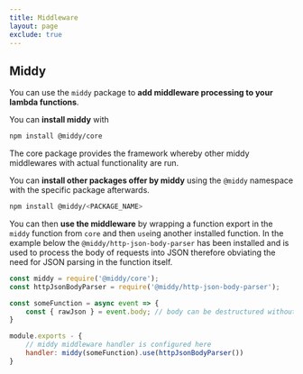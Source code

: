 ```yaml
---
title: Middleware
layout: page
exclude: true
---
```


## Middy

You can use the `middy` package to **add middleware processing to your lambda functions**.

You can **install middy** with
```bash
npm install @middy/core
```

The core package provides the framework whereby other middy middlewares with actual functionality are run.

You can **install other packages offer by middy** using the `@middy` namespace with the specific package afterwards.
```bash
npm install @middy/<PACKAGE_NAME>
```

You can then **use the middleware** by wrapping a function export in the `middy` function from `core` and then `use`ing another installed function. In the example below the `@middy/http-json-body-parser` has been installed and is used to process the body of requests into JSON therefore obviating the need for JSON parsing in the function itself.
```js
const middy = require('@middy/core');
const httpJsonBodyParser = require('@middy/http-json-body-parser');

const someFunction = async event => {
    const { rawJson } = event.body; // body can be destructured without JSON.parse
}

module.exports - {
    // middy middleware handler is configured here
    handler: middy(someFunction).use(httpJsonBodyParser())
}
```